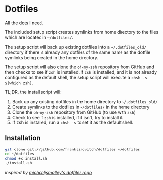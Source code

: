 Dotfiles
========
All the dots I need.

The included setup script creates symlinks from home directory to the files which 
are located in `~/dotfiles/`.

The setup script will back up existing dotfiles into a `~/.dotfiles_old/` 
directory if there is already any dotfiles of the same name as the dotfile 
symlinks being created in the home directory.

The setup script will also clone the `oh-my-zsh` repository from GitHub and then 
checks to see if `zsh` is installed.  If `zsh` is installed, and it is not already 
configured as the default shell, the setup script will execute a `chsh -s $(which zsh)`.

TL;DR, the install script will:

1. Back up any existing dotfiles in the home directory to `~/.dotfiles_old/`
2. Create symlinks to the dotfiles in `~/dotfiles/` in the home directory
3. Clone the `oh-my-zsh` repository from GitHub (to use with `zsh`)
4. Check to see if `zsh` is installed, if it isn't, try to install it.
5. If zsh is installed, run a `chsh -s` to set it as the default shell.

Installation
------------

``` bash
git clone git://github.com/franklinovitch/dotfiles ~/dotfiles
cd ~/dotfiles
chmod +x install.sh
./install.sh
```

*inspired by [michaeljsmalley's dotfiles repo](https://github.com/michaeljsmalley/dotfiles)*
